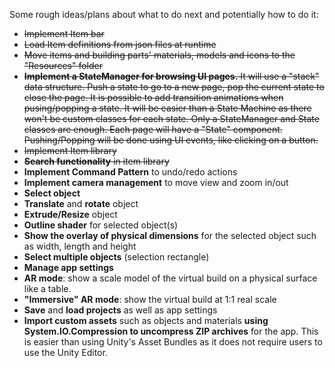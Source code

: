 Some rough ideas/plans about what to do next and potentially how to do it:
- ~~Implement Item bar~~
- ~~Load Item definitions from json files at runtime~~
- ~~Move items and building parts' materials, models and icons to the "Resources" folder~~
- ~~**Implement a StateManager for browsing UI pages.** It will use a "stack" data structure. Push a state to go to a new page, pop the current state to close the page. It is possible to add transition animations when pusing/popping a state. It will be easier than a State Machine as there won't be custom classes for each state. Only a StateManager and State classes are enough. Each page will have a "State" component. Pushing/Popping will be done using UI events, like clicking on a button.~~
- ~~Implement Item library~~
- ~~**Search functionality** in item library~~
- **Implement Command Pattern** to undo/redo actions
- **Implement camera management** to move view and zoom in/out
- **Select object**
- **Translate** and **rotate** object
- **Extrude/Resize** object
- **Outline shader** for selected object(s)
- **Show the overlay of physical dimensions** for the selected object such as width, length and height
- **Select multiple objects** (selection rectangle)
- **Manage app settings**
- **AR mode**: show a scale model of the virtual build on a physical surface like a table.
- **"Immersive" AR mode**: show the virtual build at 1:1 real scale
- **Save** and **load projects** as well as app settings
- **Import custom assets** such as objects and materials **using System.IO.Compression to uncompress ZIP archives** for the app. This is easier than using Unity's Asset Bundles as it does not require users to use the Unity Editor.